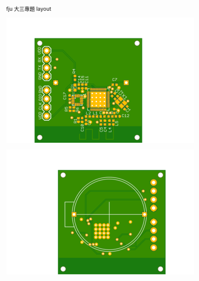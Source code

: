 fju 大三專題 layout

![image](https://github.com/405250553/PCB-layout/blob/master/fju%20project/%E6%88%90%E5%93%81%E7%9B%B8%E9%97%9C%E6%AA%94%E6%A1%88/%E6%88%90%E5%93%81%E6%AD%A3%E9%9D%A2.png)

![image](https://github.com/405250553/PCB-layout/blob/master/fju%20project/成品相關檔案/成品背面.png)
